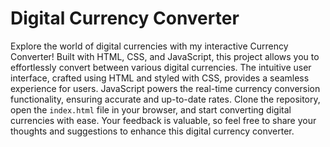 # Digital Currency Converter

Explore the world of digital currencies with my interactive Currency Converter! Built with HTML, CSS, and JavaScript, this project allows you to effortlessly convert between various digital currencies. The intuitive user interface, crafted using HTML and styled with CSS, provides a seamless experience for users. JavaScript powers the real-time currency conversion functionality, ensuring accurate and up-to-date rates. Clone the repository, open the `index.html` file in your browser, and start converting digital currencies with ease. Your feedback is valuable, so feel free to share your thoughts and suggestions to enhance this digital currency converter.
